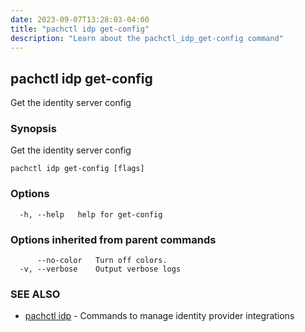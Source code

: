 ```yaml
---
date: 2023-09-07T13:28:03-04:00
title: "pachctl idp get-config"
description: "Learn about the pachctl_idp_get-config command"
---
```


## pachctl idp get-config

Get the identity server config

### Synopsis

Get the identity server config

```
pachctl idp get-config [flags]
```

### Options

```
  -h, --help   help for get-config
```

### Options inherited from parent commands

```
      --no-color   Turn off colors.
  -v, --verbose    Output verbose logs
```

### SEE ALSO

* [pachctl idp](../pachctl_idp)	 - Commands to manage identity provider integrations

